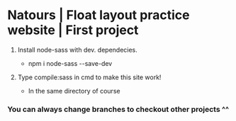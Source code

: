 # Natours | Float layout practice website | First project

1. Install node-sass with dev. dependecies.

    - npm i node-sass --save-dev

2. Type compile:sass in cmd to make this site work!

    - In the same directory of course

### You can always change branches to checkout other projects ^^
